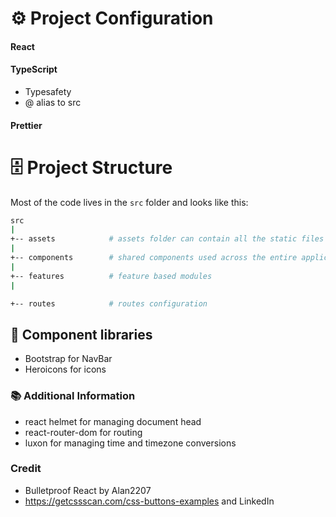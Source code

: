 # ⚙️ Project Configuration
#### React
#### TypeScript
- Typesafety
- @ alias to src
#### Prettier

# 🗄️ Project Structure

Most of the code lives in the `src` folder and looks like this:

```sh
src
|
+-- assets            # assets folder can contain all the static files such as images, fonts, etc.
|
+-- components        # shared components used across the entire application
|
+-- features          # feature based modules
|

+-- routes            # routes configuration
```

## 🧱 Component libraries
- Bootstrap for NavBar
- Heroicons for icons


### 📚 Additional Information
- react helmet for managing document head
- react-router-dom for routing
- luxon for managing time and timezone conversions

### Credit
- Bulletproof React by Alan2207
-  https://getcssscan.com/css-buttons-examples and LinkedIn
